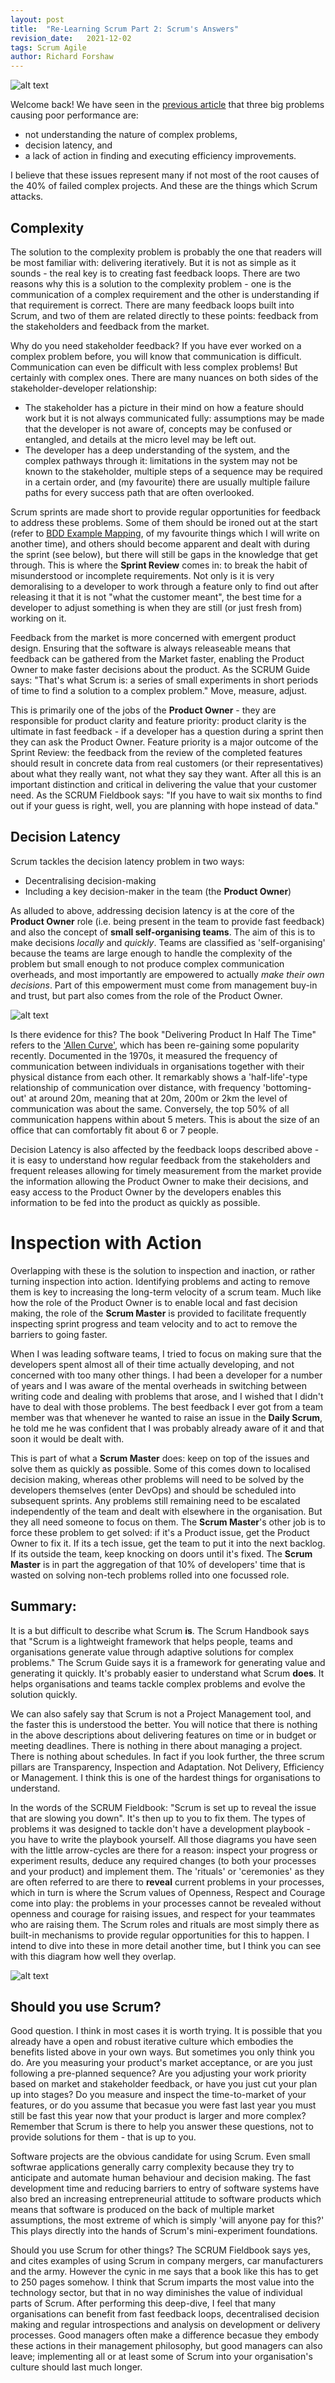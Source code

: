 ```yaml
---
layout: post
title:  "Re-Learning Scrum Part 2: Scrum's Answers"
revision_date:   2021-12-02
tags: Scrum Agile
author: Richard Forshaw
---
```


![alt text](images/teacher.jpg "Re-Learning Scrum")

Welcome back! We have seen in the [previous article](2021-11-16-understanding-scrum) that three big problems causing poor performance are:
 * not understanding the nature of complex problems,
 * decision latency, and
 * a lack of action in finding and executing efficiency improvements.

I believe that these issues represent many if not most of the root causes of the 40% of failed complex projects. And these are the things which Scrum attacks.

## Complexity

The solution to the complexity problem is probably the one that readers will be most familiar with: delivering iteratively. But it is not as simple as it sounds - the real key is to creating fast feedback loops. There are two reasons why this is a solution to the complexity problem - one is the communication of a complex requirement and the other is understanding if that requirement is correct. There are many feedback loops built into Scrum, and two of them are related directly to these points: feedback from the stakeholders and feedback from the market.

Why do you need stakeholder feedback? If you have ever worked on a complex problem before, you will know that communication is difficult. Communication can even be difficult with less complex problems! But certainly with complex ones. There are many nuances on both sides of the stakeholder-developer relationship:

 * The stakeholder has a picture in their mind on how a feature should work but it is not always communicated fully: assumptions may be made that the developer is not aware of, concepts may be confused or entangled, and details at the micro level may be left out.
 * The developer has a deep understanding of the system, and the complex pathways through it: limitations in the system may not be known to the stakeholder, multiple steps of a sequence may be required in a certain order, and (my favourite) there are usually multiple failure paths for every success path that are often overlooked.

Scrum sprints are made short to provide regular opportunities for feedback to address these problems. Some of them should be ironed out at the start (refer to [BDD Example Mapping](https://cucumber.io/blog/bdd/example-mapping-introduction/), of my favourite things which I will write on another time), and others should become apparent and dealt with during the sprint (see below), but there will still be gaps in the knowledge that get through. This is where the **Sprint Review** comes in: to break the habit of misunderstood or incomplete requirements. Not only is it is very demoralising to a developer to work through a feature only to find out after releasing it that it is not "what the customer meant", the best time for a developer to adjust something is when they are still (or just fresh from) working on it.

Feedback from the market is more concerned with emergent product design. Ensuring that the software is always releaseable means that feedback can be gathered from the Market faster, enabling the Product Owner to make faster decisions about the product. As the SCRUM Guide says: "That's what Scrum is: a series of small experiments in short periods of time to find a solution to a complex problem." Move, measure, adjust.

This is primarily one of the jobs of the **Product Owner** - they are responsible for product clarity and feature priority: product clarity is the ultimate in fast feedback - if a developer has a question during a sprint then they can ask the Product Owner. Feature priority is a major outcome of the Sprint Review: the feedback from the review of the completed features should result in concrete data from real customers (or their representatives) about what they really want, not what they say they want. After all this is an important distinction and critical in delivering the value that your customer need. As the SCRUM Fieldbook says: "If you have to wait six months to find out if your guess is right, well, you are planning with hope instead of data."

## Decision Latency

Scrum tackles the decision latency problem in two ways:

 - Decentralising decision-making
 - Including a key decision-maker in the team (the **Product Owner**)

As alluded to above, addressing decision latency is at the core of the **Product Owner** role (i.e. being present in the team to provide fast feedback) and also the concept of **small self-organising teams**. The aim of this is to make decisions _locally_ and _quickly_. Teams are classified as 'self-organising' because the teams are large enough to handle the complexity of the problem but small enough to not produce complex communication overheads, and most importantly are empowered to actually _make their own decisions_. Part of this empowerment must come from management buy-in and trust, but part also comes from the role of the Product Owner.

![alt text](images/AllenCurve.jpg "The Allen Curve")

Is there evidence for this? The book "Delivering Product In Half The Time" refers to the ['Allen Curve'](https://en.wikipedia.org/wiki/Allen_curve), which has been re-gaining some popularity recently. Documented in the 1970s, it measured the frequency of communication between individuals in organisations together with their physical distance from each other. It remarkably shows a 'half-life'-type relationship of communication over distance, with frequency 'bottoming-out' at around 20m, meaning that at 20m, 200m or 2km the level of communication was about the same. Conversely, the top 50% of all communication happens within about 5 meters. This is about the size of an office that can comfortably fit about 6 or 7 people.

Decision Latency is also affected by the feedback loops described above - it is easy to understand how regular feedback from the stakeholders and frequent releases allowing for timely measurement from the market provide the information allowing the Product Owner to make their decisions, and easy access to the Product Owner by the developers enables this information to be fed into the product as quickly as possible.

# Inspection with Action

Overlapping with these is the solution to inspection and inaction, or rather turning inspection into action. Identifying problems and acting to remove them is key to increasing the long-term velocity of a scrum team. Much like how the role of the Product Owner is to enable local and fast decision making, the role of the **Scrum Master** is provided to facilitate frequently inspecting sprint progress and team velocity and to act to remove the barriers to going faster.

When I was leading software teams, I tried to focus on making sure that the developers spent almost all of their time actually developing, and not concerned with too many other things. I had been a developer for a number of years and I was aware of the mental overheads in switching between writing code and dealing with problems that arose, and I wished that I didn't have to deal with those problems. The best feedback I ever got from a team member was that whenever he wanted to raise an issue in the **Daily Scrum**, he told me he was confident that I was probably already aware of it and that soon it would be dealt with.

This is part of what a **Scrum Master** does: keep on top of the issues and solve them as quickly as possible. Some of this comes down to localised decision making, whereas other problems will need to be solved by the developers themselves (enter DevOps) and should be scheduled into subsequent sprints. Any problems still remaining need to be escalated independently of the team and dealt with elsewhere in the organisation. But they all need someone to focus on them. The **Scrum Master**'s other job is to force these problem to get solved: if it's a Product issue, get the Product Owner to fix it. If its a tech issue, get the team to put it into the next backlog. If its outside the team, keep knocking on doors until it's fixed. The **Scrum Master** is in part the aggregation of that 10% of developers' time that is wasted on solving non-tech problems rolled into one focussed role.

## Summary:

It is a but difficult to describe what Scrum **is**. The Scrum Handbook says that "Scrum is a lightweight framework that helps people, teams and organisations generate value through adaptive solutions for complex problems." The Scrum Guide says it is a framework for generating value and generating it quickly. It's probably easier to understand what Scrum **does**. It helps organisations and teams tackle complex problems and evolve the solution quickly.

We can also safely say that Scrum is not a Project Management tool, and the faster this is understood the better. You will notice that there is nothing in the above descriptions about delivering features on time or in budget or meeting deadlines. There is nothing in there about managing a project. There is nothing about schedules. In fact if you look further, the three scrum pillars are Transparency, Inspection and Adaptation. Not Delivery, Efficiency or Management. I think this is one of the hardest things for organisations to understand.

In the words of the SCRUM Fieldbook: "Scrum is set up to reveal the issue that are slowing you down". It's then up to you to fix them. The types of problems it was designed to tackle don't have a development playbook - you have to write the playbook yourself. All those diagrams you have seen with the little arrow-cycles are there for a reason: inspect your progress or experiment results, deduce any required changes (to both your processes and your product) and implement them. The 'rituals' or 'ceremonies' as they are often referred to are there to **reveal** current problems in your processes, which in turn is where the Scrum values of Openness, Respect and Courage come into play: the problems in your processes cannot be revealed without openness and courage for raising issues, and respect for your teammates who are raising them. The Scrum roles and rituals are most simply there as built-in mechanisms to provide regular opportunities for this to happen. I intend to dive into these in more detail another time, but I think you can see with this diagram how well they overlap.

![alt text](images/ScrumWheel.png "Scrum Answers to the 3 problems")

## Should you use Scrum?

Good question. I think in most cases it is worth trying. It is possible that you already have a open and robust iterative culture which embodies the benefits listed above in your own ways. But sometimes you only think you do. Are you measuring your product's market acceptance, or are you just following a pre-planned sequence? Are you adjusting your work priority based on market and stakeholder feedback, or have you just cut your plan up into stages? Do you measure and inspect the time-to-market of your features, or do you assume that becasue you were fast last year you must still be fast this year now that your product is larger and more complex? Remember that Scrum is there to help you answer these questions, not to provide solutions for them - that is up to you.

Software projects are the obvious candidate for using Scrum. Even small softwrae applications generally carry complexity because they try to anticipate and automate human behaviour and decision making. The fast development time and reducing barriers to entry of software systems have also bred an increasing entrepreneurial attitude to software products which means that software is produced on the back of multiple market assumptions, the most extreme of which is simply 'will anyone pay for this?' This plays directly into the hands of Scrum's mini-experiment foundations.

Should you use Scrum for other things? The SCRUM Fieldbook says yes, and cites examples of using Scrum in company mergers, car manufacturers and the army. However the cynic in me says that a book like this has to get to 250 pages somehow. I think that Scrum imparts the most value into the technology sector, but that in no way diminishes the value of individual parts of Scrum. After performing this deep-dive, I feel that many organisations can benefit from fast feedback loops, decentralised decision making and regular introspections and analysis on development or delivery processes. Good managers often make a difference becasue they embody these actions in their management philosophy, but good managers can also leave; implementing all or at least some of Scrum into your organisation's culture should last much longer.

